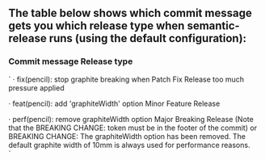 ## The table below shows which commit message gets you which release type when semantic-release runs (using the default configuration):

### Commit message	                                              Release type
`
·   fix(pencil): stop graphite breaking when                      Patch Fix Release
    too much pressure applied	

·   feat(pencil): add 'graphiteWidth' option	                  Minor Feature Release

·   perf(pencil): remove graphiteWidth option                     Major Breaking Release (Note that the BREAKING CHANGE: token must be in the footer of the commit) 
    or
    BREAKING CHANGE: The graphiteWidth option has 
    been removed. The default graphite width of 
    10mm is always used for performance reasons.	
`